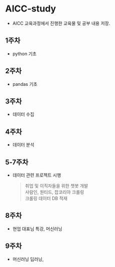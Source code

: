 # AICC-study
- AICC 교육과정에서 진행한 교육물 및 공부 내용 저장.
## 1주차
- python 기초
## 2주차
- pandas 기초
## 3주차
- 데이터 수집
## 4주차
- 데이터 분석
## 5-7주차
- 데이터 관련 프로젝트 시행
    > 취업 및 이직자들을 위한 챗봇 개발     
    > 사람인, 원티드, 잡코리아 크롤링     
    > 크롤링 데이터 DB 적재 
## 8주차
- 현업 대표님 특강, 머신러닝
## 9주차
- 머신러닝 딥러닝,
